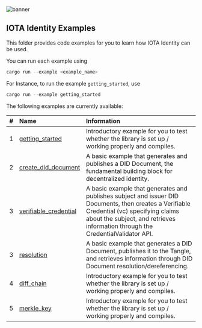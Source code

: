 ![banner](./../.meta/identity_banner.png)



## IOTA Identity Examples

This folder provides code examples for you to learn how IOTA Identity can be used.

You can run each example using 

```rust
cargo run --example <example_name>
```

For Instance, to run the example `getting_started`, use

```rust
cargo run --example getting_started
```

The following examples are currently available:

| #    | Name                                                | Information                                                                                                                |
| :--: | :-------------------------------------------------- | :------------------------------------------------------------------------------------------------------------------------- |
| 1    | [getting_started](getting_started.rs)               | Introductory example for you to test whether the library is set up / working properly and compiles.                        |
| 2    | [create_did_document](create_did_document.rs)       | A basic example that generates and publishes a DID Document, the fundamental building block for decentralized identity.    |
| 3    | [verifiable_credential](verifiable_credential.rs)   | A basic example that generates and publishes subject and issuer DID Documents, then creates a Verifiable Credential (vc) specifying claims about the subject, and retrieves information through the CredentialValidator API. |
| 3    | [resolution](resolution.rs)                         | A basic example that generates a DID Document, publishes it to the Tangle, and retrieves information through DID Document resolution/dereferencing. |
| 4    | [diff_chain](diff_chain.rs)                         | Introductory example for you to test whether the library is set up / working properly and compiles.                        |
| 5    | [merkle_key](merkle_key.rs)                         | Introductory example for you to test whether the library is set up / working properly and compiles.                        |